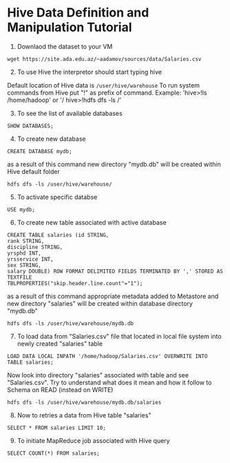 # Hive Data Definition and Manipulation Tutorial
1. Downlaod the dataset to your VM
```
wget https://site.ada.edu.az/~aadamov/sources/data/Salaries.csv
```
2. To use Hive the interpretor should start typing hive
 
Default location of Hive data is `/user/hive/warehouse`
To run system commands from Hive put "!" as prefix of command. Example: 'hive>!ls /home/hadoop' or '/ hive>!hdfs dfs -ls /'

3. To see the list of available databases
```
SHOW DATABASES;
```
4. To create new database
```
CREATE DATABASE mydb;
```
as a result of this command new directory "mydb.db" will be created within Hive default folder
```
hdfs dfs -ls /user/hive/warehouse/
```
5. To activate specific databse
```
USE mydb;
```
6. To create new table associated with active database
```
CREATE TABLE salaries (id STRING,
rank STRING,
discipline STRING,
yrsphd INT, 
yrsservice INT,
sex STRING,
salary DOUBLE) ROW FORMAT DELIMITED FIELDS TERMINATED BY ',' STORED AS TEXTFILE 
TBLPROPERTIES("skip.header.line.count"="1");
```
as a result of this command appropriate metadata added to Metastore and new directory "salaries" will be created within database directory "mydb.db"
```
hdfs dfs -ls /user/hive/warehouse/mydb.db
```
7. To load data from "Salaries.csv" file that located in local file system into newly created "salaries" table
```
LOAD DATA LOCAL INPATH '/home/hadoop/Salaries.csv' OVERWRITE INTO TABLE salaries;
```
Now look into directory "salaries" associated with table and see "Salaries.csv". Try to understand what does it mean and how it follow to Schema on READ (instead on WRITE)
```
hdfs dfs -ls /user/hive/warehouse/mydb.db/salaries
```
8. Now to retries a data from Hive table "salaries"
```
SELECT * FROM salaries LIMIT 10;
```
9. To initiate MapReduce job associated with Hive query 
```
SELECT COUNT(*) FROM salaries;
```
